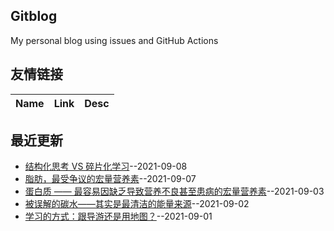 ## Gitblog
My personal blog using issues and GitHub Actions
## 友情链接
| Name | Link | Desc | 
 | ---- | ---- | ---- |
## 最近更新
- [结构化思考 VS 碎片化学习](https://github.com/nuanhuo17/HangDa-blog/issues/11)--2021-09-08
- [脂肪，最受争议的宏量营养素](https://github.com/nuanhuo17/HangDa-blog/issues/10)--2021-09-07
- [蛋白质 —— 最容易因缺乏导致营养不良甚至患病的宏量营养素](https://github.com/nuanhuo17/HangDa-blog/issues/9)--2021-09-03
- [被误解的碳水——其实是最清洁的能量来源](https://github.com/nuanhuo17/HangDa-blog/issues/8)--2021-09-02
- [学习的方式：跟导游还是用地图？](https://github.com/nuanhuo17/HangDa-blog/issues/7)--2021-09-01
